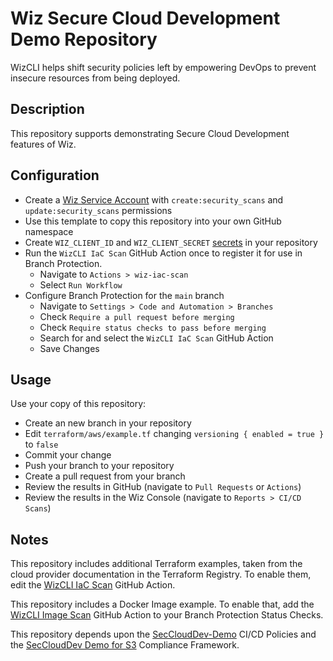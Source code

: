 # Wiz Secure Cloud Development Demo Repository

WizCLI helps shift security policies left by empowering DevOps to prevent insecure resources from being deployed.

## Description

This repository supports demonstrating Secure Cloud Development features of Wiz.

## Configuration

* Create a [Wiz Service Account](https://docs.wiz.io/wiz-docs/docs/service-accounts-settings) with `create:security_scans` and `update:security_scans` permissions
* Use this template to copy this repository into your own GitHub namespace
* Create `WIZ_CLIENT_ID` and `WIZ_CLIENT_SECRET` [secrets](https://docs.github.com/en/actions/security-guides/using-secrets-in-github-actions) in your repository
* Run the `WizCLI IaC Scan` GitHub Action once to register it for use in Branch Protection.
    * Navigate to `Actions > wiz-iac-scan`
    * Select `Run Workflow`
* Configure Branch Protection for the `main` branch
    * Navigate to `Settings > Code and Automation > Branches`
    * Check `Require a pull request before merging`
    * Check `Require status checks to pass before merging`
    * Search for and select the `WizCLI IaC Scan` GitHub Action
    * Save Changes

## Usage

Use your copy of this repository:

* Create an new branch in your repository
* Edit `terraform/aws/example.tf` changing `versioning { enabled = true }` to `false`
* Commit your change
* Push your branch to your repository
* Create a pull request from your branch
* Review the results in GitHub (navigate to `Pull Requests` or `Actions`)
* Review the results in the Wiz Console (navigate to `Reports > CI/CD Scans`)

## Notes

This repository includes additional Terraform examples, taken from the cloud provider documentation in the Terraform Registry. 
To enable them, edit the [WizCLI IaC Scan](.github/workflows/wiz-iac-scan.yaml) GitHub Action.

This repository includes a Docker Image example.
To enable that, add the [WizCLI Image Scan](.github/workflows/wiz-image-scan.yaml) GitHub Action to your Branch Protection Status Checks.

This repository depends upon the [SecCloudDev-Demo](https://app.wiz.io/policies/cicd-policies#~(filters~(search~(contains~'SecCloudDev-Demo)))) CI/CD Policies
and the [SecCloudDev Demo for S3](https://app.wiz.io/settings/security-frameworks#~(filters~(search~(contains~'SecCloudDev*20Demo)))) Compliance Framework.
